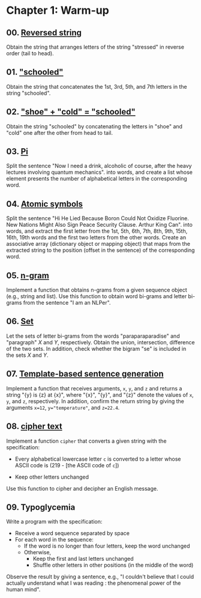 # Chapter 1: Warm-up

## 00. [Reversed string](./ex00.ts)

Obtain the string that arranges letters of the string "stressed" in reverse order (tail to head).

## 01. ["schooled"](./ex01.ts)

Obtain the string that concatenates the 1st, 3rd, 5th, and 7th letters in the string "schooled".

## 02. ["shoe" + "cold" = "schooled"](./ex02.ts)

Obtain the string "schooled" by concatenating the letters in "shoe" and "cold" one after the other from head to tail.

## 03. [Pi](./ex03.ts)

Split the sentence "Now I need a drink, alcoholic of course, after the heavy lectures involving quantum mechanics". into words, and create a list whose element presents the number of alphabetical letters in the corresponding word.

## 04. [Atomic symbols](./ex04.ts)

Split the sentence "Hi He Lied Because Boron Could Not Oxidize Fluorine. New Nations Might Also Sign Peace Security Clause. Arthur King Can". into words, and extract the first letter from the 1st, 5th, 6th, 7th, 8th, 9th, 15th, 16th, 19th words and the first two letters from the other words. Create an associative array (dictionary object or mapping object) that maps from the extracted string to the position (offset in the sentence) of the corresponding word.

## 05. [n-gram](./ex05.ts)

Implement a function that obtains n-grams from a given sequence object (e.g., string and list). Use this function to obtain word bi-grams and letter bi-grams from the sentence "I am an NLPer".

## 06. [Set](./ex06.ts)

Let the sets of letter bi-grams from the words "paraparaparadise" and "paragraph" $X$ and $Y$, respectively. Obtain the union, intersection, difference of the two sets. In addition, check whether the bigram "se" is included in the sets $X$ and $Y$.

## 07. [Template-based sentence generation](./ex07.ts)

Implement a function that receives arguments, `x`, `y`, and `z` and returns a string "{y} is {z} at {x}", where "{x}", "{y}", and "{z}" denote the values of `x`, `y`, and `z`, respectively. In addition, confirm the return string by giving the arguments `x=12`, `y="temperature"`, and `z=22.4`.

## 08. [cipher text](./ex08.ts)

Implement a function `cipher` that converts a given string with the specification:

- Every alphabetical lowercase letter `c` is converted to a letter whose ASCII code is (219 - [the ASCII code of `c`])

- Keep other letters unchanged

Use this function to cipher and decipher an English message.

## 09. Typoglycemia

Write a program with the specification:

- Receive a word sequence separated by space
- For each word in the sequence:
  - If the word is no longer than four letters, keep the word unchanged
  - Otherwise,
    - Keep the first and last letters unchanged
    - Shuffle other letters in other positions (in the middle of the word)

Observe the result by giving a sentence, e.g., "I couldn't believe that I could actually understand what I was reading : the phenomenal power of the human mind".
